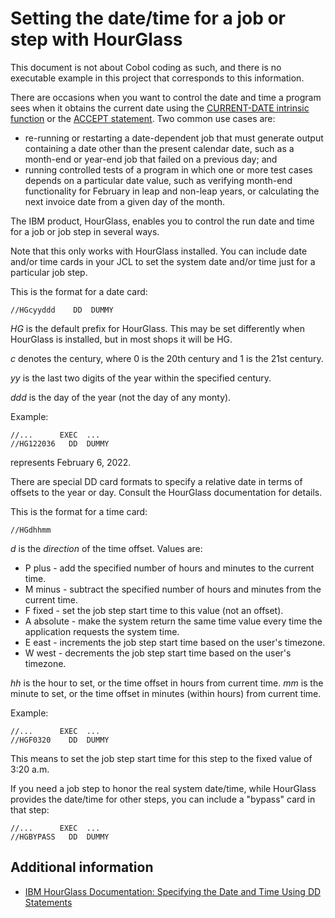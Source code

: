 # Setting the date/time for a job or step with HourGlass

This document is not about Cobol coding as such, and there is no executable example in this project that corresponds to this information. 

There are occasions when you want to control the date and time a program sees when it obtains the current date using the [CURRENT-DATE intrinsic function](DATE1-notes.md) or the [ACCEPT statement](DATE2-notes.md). Two common use cases are:

- re-running or restarting a date-dependent job that must generate output containing a date other than the present calendar date, such as a month-end or year-end job that failed on a previous day; and 
- running controlled tests of a program in which one or more test cases depends on a particular date value, such as verifying month-end functionality for February in leap and non-leap years, or calculating the next invoice date from a given day of the month. 

The IBM product, HourGlass, enables you to control the run date and time for a job or job step in several ways. 

Note that this only works with HourGlass installed. You can include date and/or time cards in your JCL to set the system date and/or time just for a particular job step. 

This is the format for a date card:

```
//HGcyyddd    DD  DUMMY
```

_HG_ is the default prefix for HourGlass. This may be set differently when HourGlass is installed, but in most shops it will be HG. 

_c_ denotes the century, where 0 is the 20th century and 1 is the 21st century. 

_yy_ is the last two digits of the year within the specified century. 

_ddd_ is the day of the year (not the day of any monty). 

Example: 

``` 
//...      EXEC  ... 
//HG122036   DD  DUMMY 
```` 

represents February 6, 2022. 

There are special DD card formats to specify a relative date in terms of offsets to the year or day. Consult the HourGlass documentation for details. 

This is the format for a time card: 

```
//HGdhhmm 
```

_d_ is the _direction_ of the time offset. Values are: 

- P plus - add the specified number of hours and minutes to the current time.
- M minus - subtract the specified number of hours and minutes from the current time. 
- F fixed - set the job step start time to this value (not an offset).
- A absolute - make the system return the same time value every time the application requests the system time. 
- E east - increments the job step start time based on the user's timezone. 
- W west - decrements the job step start time based on the user's timezone. 

_hh_ is the hour to set, or the time offset in hours from current time. 
_mm_ is the minute to set, or the time offset in minutes (within hours) from current time. 


Example: 

``` 
//...      EXEC  ... 
//HGF0320    DD  DUMMY 
``` 

This means to set the job step start time for this step to the fixed value of 3:20 a.m.

If you need a job step to honor the real system date/time, while HourGlass provides the date/time for other steps, you can include a "bypass" card in that step: 

``` 
//...      EXEC  ... 
//HGBYPASS   DD  DUMMY 
``` 

## Additional information 

- [IBM HourGlass Documentation: Specifying the Date and Time Using DD Statements](https://www.ibm.com/support/knowledgecenter/SS9S7H_6.1.0/com.ibm.hourglass.doc_6.1/aggic36.html)

